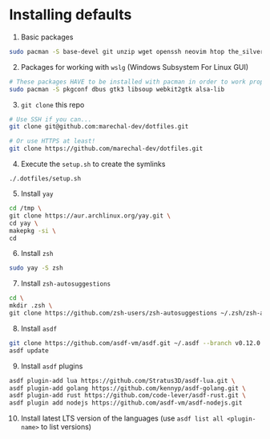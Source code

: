 # Installing defaults

1. Basic packages

```sh
sudo pacman -S base-devel git unzip wget openssh neovim htop the_silver_searcher lazygit github-cli jdk-openjdk python python-pip python-pynvim
```

2. Packages for working with `wslg` (Windows Subsystem For Linux GUI)

```sh
# These packages HAVE to be installed with pacman in order to work properly!
sudo pacman -S pkgconf dbus gtk3 libsoup webkit2gtk alsa-lib
```

3. `git clone` this repo

```sh
# Use SSH if you can...
git clone git@github.com:marechal-dev/dotfiles.git

# Or use HTTPS at least!
git clone https://github.com/marechal-dev/dotfiles.git
```

4. Execute the `setup.sh` to create the symlinks

```
./.dotfiles/setup.sh
```

5. Install `yay`

```sh
cd /tmp \
git clone https://aur.archlinux.org/yay.git \
cd yay \
makepkg -si \
cd
```

6. Install `zsh`

```sh
sudo yay -S zsh
```

7. Install `zsh-autosuggestions`

```sh
cd \
mkdir .zsh \
git clone https://github.com/zsh-users/zsh-autosuggestions ~/.zsh/zsh-autosuggestions
```

8. Install `asdf`

```sh
git clone https://github.com/asdf-vm/asdf.git ~/.asdf --branch v0.12.0 \
asdf update
```

9. Install `asdf` plugins

```sh
asdf plugin-add lua https://github.com/Stratus3D/asdf-lua.git \
asdf plugin-add golang https://github.com/kennyp/asdf-golang.git \
asdf plugin-add rust https://github.com/code-lever/asdf-rust.git \
asdf plugin add nodejs https://github.com/asdf-vm/asdf-nodejs.git
```

10. Install latest LTS version of the languages (use `asdf list all <plugin-name>` to list versions)
